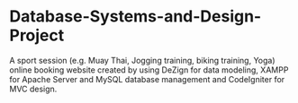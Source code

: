 # Database-Systems-and-Design-Project

A sport session (e.g. Muay Thai, Jogging training, biking training, Yoga) online booking website created by using DeZign for data modeling, XAMPP for Apache Server and MySQL database management and CodeIgniter for MVC design.
